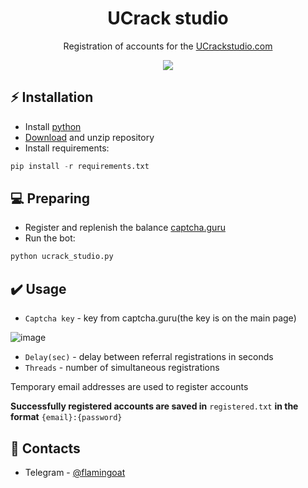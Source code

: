 <h1 align="center">UCrack studio</h1>

<p align="center">Registration of accounts for the <a href="https://ucrackstudio.com/">UCrackstudio.com</a></p>
<p align="center">
<img src="https://img.shields.io/badge/python-3670A0?style=for-the-badge&logo=python&logoColor=ffdd54">
</p>

## ⚡ Installation
+ Install [python](https://www.google.com/search?client=opera&q=how+install+python)
+ [Download](https://sites.northwestern.edu/researchcomputing/resources/downloading-from-github) and unzip repository
+ Install requirements:
```python
pip install -r requirements.txt
```

## 💻 Preparing
+ Register and replenish the balance <a href="https://captcha.guru/">captcha.guru</a>
+ Run the bot:
```python
python ucrack_studio.py
```

## ✔️ Usage
+ ```Captcha key``` - key from captcha.guru(the key is on the main page)

![image](https://user-images.githubusercontent.com/119711235/209572783-62ee781d-e3ee-4f0c-a16a-6d41696421ea.png)

+ ```Delay(sec)``` - delay between referral registrations in seconds
+ ```Threads``` - number of simultaneous registrations

Temporary email addresses are used to register accounts

**Successfully registered accounts are saved in** ```registered.txt``` **in the format** ```{email}:{password}```

## 📧 Contacts
+ Telegram - [@flamingoat](https://t.me/flamingoat)
